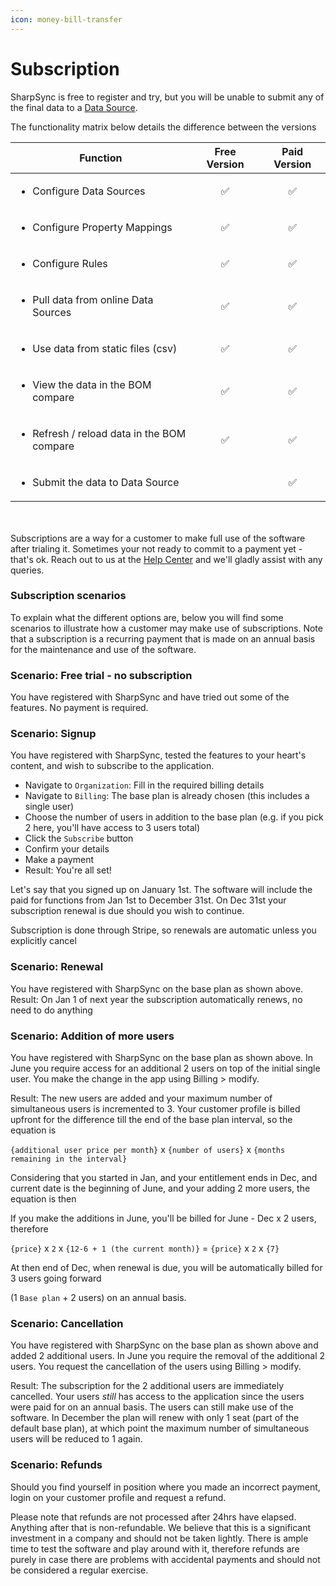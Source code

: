 ```yaml
---
icon: money-bill-transfer
---
```


# Subscription

SharpSync is free to register and try, but you will be unable to submit any of the final data to a [Data Source](broken-reference).

The functionality matrix below details the difference between the versions

<table><thead><tr><th width="496">Function</th><th width="138" align="center">Free Version</th><th width="128" align="center">Paid Version</th></tr></thead><tbody><tr><td><ul><li>Configure Data Sources</li></ul></td><td align="center"><span data-gb-custom-inline data-tag="emoji" data-code="2705">✅</span></td><td align="center"><span data-gb-custom-inline data-tag="emoji" data-code="2705">✅</span></td></tr><tr><td><ul><li>Configure Property Mappings</li></ul></td><td align="center"><span data-gb-custom-inline data-tag="emoji" data-code="2705">✅</span></td><td align="center"><span data-gb-custom-inline data-tag="emoji" data-code="2705">✅</span></td></tr><tr><td><ul><li>Configure Rules</li></ul></td><td align="center"><span data-gb-custom-inline data-tag="emoji" data-code="2705">✅</span></td><td align="center"><span data-gb-custom-inline data-tag="emoji" data-code="2705">✅</span></td></tr><tr><td><ul><li>Pull data from online Data Sources</li></ul></td><td align="center"><span data-gb-custom-inline data-tag="emoji" data-code="2705">✅</span></td><td align="center"><span data-gb-custom-inline data-tag="emoji" data-code="2705">✅</span></td></tr><tr><td><ul><li>Use data from static files (csv)</li></ul></td><td align="center"><span data-gb-custom-inline data-tag="emoji" data-code="2705">✅</span></td><td align="center"><span data-gb-custom-inline data-tag="emoji" data-code="2705">✅</span></td></tr><tr><td><ul><li>View the data in the BOM compare</li></ul></td><td align="center"><span data-gb-custom-inline data-tag="emoji" data-code="2705">✅</span></td><td align="center"><span data-gb-custom-inline data-tag="emoji" data-code="2705">✅</span></td></tr><tr><td><ul><li>Refresh / reload data in the BOM compare</li></ul></td><td align="center"><span data-gb-custom-inline data-tag="emoji" data-code="2705">✅</span></td><td align="center"><span data-gb-custom-inline data-tag="emoji" data-code="2705">✅</span></td></tr><tr><td><ul><li>Submit the data to Data Source</li></ul></td><td align="center"></td><td align="center"><span data-gb-custom-inline data-tag="emoji" data-code="2705">✅</span></td></tr></tbody></table>

\
\
Subscriptions are a way for a customer to make full use of the software after trialing it. Sometimes your not ready to commit to a payment yet - that's ok. Reach out to us at the [Help Center](https://sharpsync.atlassian.net/servicedesk/customer/user/login) and we'll gladly assist with any queries.

### Subscription scenarios

To explain what the different options are, below you will find some scenarios to illustrate how a customer may make use of subscriptions. Note that a subscription is a recurring payment that is made on an annual basis for the maintenance and use of the software.

### Scenario: Free trial - no subscription

You have registered with SharpSync and have tried out some of the features. No payment is required.

### Scenario: Signup

You have registered with SharpSync, tested the features to your heart's content, and wish to subscribe to the application.

* Navigate to `Organization`: Fill in the required billing details
* Navigate to `Billing`: The base plan is already chosen (this includes a single user)
* Choose the number of users in addition to the base plan (e.g. if you pick 2 here, you'll have access to 3 users total)
* Click the `Subscribe` button
* Confirm your details
* Make a payment
* Result: You're all set!

Let's say that you signed up on January 1st. The software will include the paid for functions from Jan 1st to December 31st. On Dec 31st your subscription renewal is due should you wish to continue.&#x20;

Subscription is done through Stripe, so renewals are automatic unless you explicitly cancel

### Scenario: Renewal

You have registered with SharpSync on the base plan as shown above. Result: On Jan 1 of next year the subscription automatically renews, no need to do anything

### Scenario: Addition of more users

You have registered with SharpSync on the base plan as shown above. In June you require access for an additional 2 users on top of the initial single user. You make the change in the app using Billing > modify.

Result: The new users are added and your maximum number of simultaneous users is incremented to 3. Your customer profile is billed upfront for the difference till the end of the base plan interval, so the equation is

`{additional user price per month}` x `{number of users}` x `{months remaining in the interval}`

Considering that you started in Jan, and your entitlement ends in Dec, and current date is the beginning of June, and your adding 2 more users, the equation is then

If you make the additions in June, you'll be billed for June - Dec x 2 users, therefore

`{price}` x `2` x `{12-6 + 1 (the current month)}` = `{price}` x `2` x `{7}`

At then end of Dec, when renewal is due, you will be automatically billed for 3 users going forward&#x20;

(1 `Base plan` + 2 users) on an annual basis.

### Scenario: Cancellation

You have registered with SharpSync on the base plan as shown above and added 2 additional users. In June you require the removal of the additional 2 users. You request the cancellation of the users using Billing > modify.

Result: The subscription for the 2 additional users are immediately cancelled. Your users _still_ has access to the application since the users were paid for on an annual basis. The users can still make use of the software. In December the plan will renew with only 1 seat (part of the default base plan), at which point the maximum number of simultaneous users will be reduced to 1 again.

### Scenario: Refunds

Should you find yourself in position where you made an incorrect payment, login on your customer profile and request a refund.

Please note that refunds are not processed after 24hrs have elapsed. Anything after that is non-refundable. We believe that this is a significant investment in a company and should not be taken lightly. There is ample time to test the software and play around with it, therefore refunds are purely in case there are problems with accidental payments and should not be considered a regular exercise.
